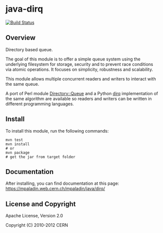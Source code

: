 java-dirq
=========

[![Build Status](https://secure.travis-ci.org/mpaladin/java-dirq.png)](http://travis-ci.org/mpaladin/java-dirq)

Overview
--------

Directory based queue.

The goal of this module is to offer a simple queue system using the
underlying filesystem for storage, security and to prevent race
conditions via atomic operations. It focuses on simplicity, robustness
and scalability.

This module allows multiple concurrent readers and writers to interact
with the same queue.

A port of Perl module
[Directory::Queue](http://search.cpan.org/~lcons/Directory-Queue/)
and a Python [dirq](http://pypi.python.org/pypi/dirq/) implementation of
the same algorithm are available so readers and writers
can be written in different programming languages.

Install
-------

To install this module, run the following commands:

    mvn test
    mvn install
    # or
    mvn package
    # get the jar from target folder

Documentation
-------------

After installing, you can find documentation at this page:
https://mpaladin.web.cern.ch/mpaladin/java/dirq/

License and Copyright
---------------------

Apache License, Version 2.0

Copyright (C) 2010-2012 CERN

